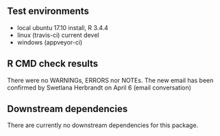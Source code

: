 ## Test environments
* local ubuntu 17.10 install, R 3.4.4
* linux (travis-ci) current devel
* windows (appveyor-ci)

## R CMD check results
There were no WARNINGs, ERRORS nor NOTEs.
The new email has been confirmed by Swetlana Herbrandt on April 6
(email conversation)

## Downstream dependencies
There are currently no downstream dependencies for this package.